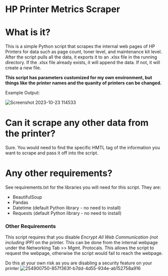 # HP Printer Metrics Scraper


# What is it?
This is a simple Python script that scrapes the internal web pages of HP Printers for data such as page count, toner level, and maintenance kit level. After the script pulls all the data, it exports it to an .xlsx file in the running directory. 
If the .xlsx file already exists, it will append the data. If not, it will create a new file.

**This script has parameters customized for my own environment, but things like the printer names and the quanity of printers can be changed.**


Example Output:

![Screenshot 2023-10-23 114533](https://github.com/Brand07/HP-Printer-Metrics-Scrape/assets/81128304/580b4bf4-c41e-464d-a54d-453c353698ac)


# Can it scrape any other data from the printer?
Sure. You would need to find the specific HMTL tag of the information you want to scrape and pass it off into the script.

# Any other requirements?
See requirements.txt for the libraries you will need for this script.
They are:
+ BeautifulSoup
+ Pandas
+ Datetime (default Python library - no need to install)
+ Requests (default Python library - no need to install)


### Other Requirements
This script requires that you disable *Encrypt All Web Communication (not including IPP)* on the printer. This can be done from the internal webpage under the Networking Tab >> Mgmt. Protocals.
This allows the script to request the webpage, otherwise the script would fail to reach the webpage.

Do this at your own risk as you are disabling a security feature on your printer
![254900750-857f363f-b7dd-4d55-934e-ab152758a916](https://github.com/Brand07/HP-Printer-Metrics-Scrape/assets/81128304/b7b84f02-1c4e-43da-9cf7-1059ed8ba43b)

